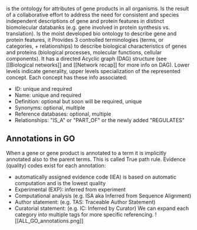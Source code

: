 is the ontology for attributes of gene products in all organisms. Is the result of a collaborative effort to address the need for consistent and species independent descriptions of gene and protein features in distinct biomolecular databanks (e.g. gene involved in protein synthesis vs. translation).
Is the moist developed bio ontology to describe gene and protein features, it Provides 3 controlled terminologies (terms, or categories, + relationships) to describe biological characteristics of genes and proteins (biological processes, molecular functions, cellular components). It has a directed Acyclic graph (DAG) structure (see [[Biological networks]] and [[Network recap]] for more info on DAG). Lower levels indicate generality, upper levels specialization of the represented concept. 
Each concept has these info associated:
- ID: unique and required
- Name: unique and required
- Definition: optional but soon will be required, unique
- Synonyms: optional, multiple
- Reference databases: optional, multiple
- Relationships: "IS_A" or "PART_OF" or the newly added "REGULATES"

## Annotations in GO
When a gene or gene product is annotated to a term it is implicitly annotated also to the parent terms. This is called True path rule.
Evidence (quality) codes exist for each annotation:
- automatically assigned evidence code (IEA) is based on automatic computation and is the lowest quality
- Experimental (EXP): inferred from experiment
- Computational analysis (e.g. ISA aka Inferred from Sequence Alignment)
- Author statement: (e.g. TAS: Traceable Author Statement)
- Curatorial statement: (e.g. IC: Inferred by Curator)
We can expand each category into multiple tags for more specific referencing.
![[ALL_GO_annotations.png]]